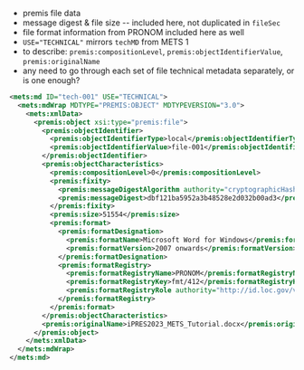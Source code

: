 * premis file data
* message digest & file size -- included here, not duplicated in `fileSec`
* file format information from PRONOM included here as well
* `USE="TECHNICAL"` mirrors `techMD` from METS 1
* to describe: `premis:compositionLevel`, `premis:objectIdentifierValue`, `premis:originalName`
* any need to go through each set of file technical metadata separately, or is one enough?

```xml
<mets:md ID="tech-001" USE="TECHNICAL">
  <mets:mdWrap MDTYPE="PREMIS:OBJECT" MDTYPEVERSION="3.0">
    <mets:xmlData>
      <premis:object xsi:type="premis:file">
        <premis:objectIdentifier>
          <premis:objectIdentifierType>local</premis:objectIdentifierType>
          <premis:objectIdentifierValue>file-001</premis:objectIdentifierValue>
        </premis:objectIdentifier>
        <premis:objectCharacteristics>
          <premis:compositionLevel>0</premis:compositionLevel>
          <premis:fixity>
            <premis:messageDigestAlgorithm authority="cryptographicHashFunctions" authorityURI="http://id.loc.gov/vocabulary/preservation/cryptographicHashFunctions" valueURI="http://id.loc.gov/vocabulary/preservation/cryptographicHashFunctions/md5">MD5</premis:messageDigestAlgorithm>
            <premis:messageDigest>dbf121ba5952a3b48528e2d032b00ad3</premis:messageDigest>
          </premis:fixity>
          <premis:size>51554</premis:size>
          <premis:format>
            <premis:formatDesignation>
              <premis:formatName>Microsoft Word for Windows</premis:formatName>
              <premis:formatVersion>2007 onwards</premis:formatVersion>
            </premis:formatDesignation>
            <premis:formatRegistry>
              <premis:formatRegistryName>PRONOM</premis:formatRegistryName>
              <premis:formatRegistryKey>fmt/412</premis:formatRegistryKey>
              <premis:formatRegistryRole authority="http://id.loc.gov/vocabulary/preservation/formatRegistryRole" valueURI="http://id.loc.gov/vocabulary/preservation/formatRegistryRole/spe">specification</premis:formatRegistryRole>
            </premis:formatRegistry>
          </premis:format>
        </premis:objectCharacteristics>
        <premis:originalName>iPRES2023_METS_Tutorial.docx</premis:originalName>
      </premis:object>
    </mets:xmlData>
  </mets:mdWrap>
</mets:md>
```